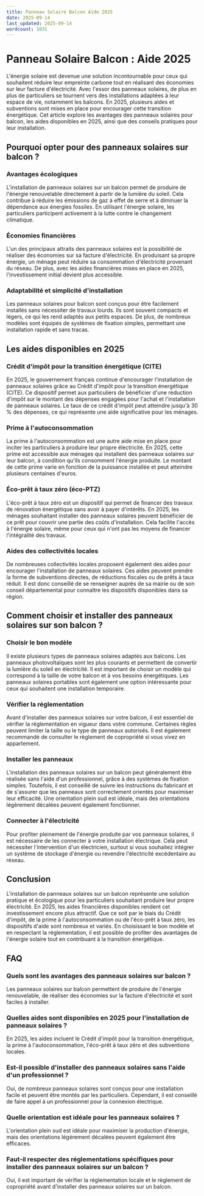 ```yaml
---
title: Panneau Solaire Balcon Aide 2025
date: 2025-09-14
last_updated: 2025-09-14
wordcount: 1031
---
```


# Panneau Solaire Balcon : Aide 2025

L'énergie solaire est devenue une solution incontournable pour ceux qui souhaitent réduire leur empreinte carbone tout en réalisant des économies sur leur facture d'électricité. Avec l'essor des panneaux solaires, de plus en plus de particuliers se tournent vers des installations adaptées à leur espace de vie, notamment les balcons. En 2025, plusieurs aides et subventions sont mises en place pour encourager cette transition énergétique. Cet article explore les avantages des panneaux solaires pour balcon, les aides disponibles en 2025, ainsi que des conseils pratiques pour leur installation.

## Pourquoi opter pour des panneaux solaires sur balcon ?

### Avantages écologiques

L'installation de panneaux solaires sur un balcon permet de produire de l'énergie renouvelable directement à partir de la lumière du soleil. Cela contribue à réduire les émissions de gaz à effet de serre et à diminuer la dépendance aux énergies fossiles. En utilisant l'énergie solaire, les particuliers participent activement à la lutte contre le changement climatique.

### Économies financières

L'un des principaux attraits des panneaux solaires est la possibilité de réaliser des économies sur sa facture d'électricité. En produisant sa propre énergie, un ménage peut réduire sa consommation d'électricité provenant du réseau. De plus, avec les aides financières mises en place en 2025, l'investissement initial devient plus accessible.

### Adaptabilité et simplicité d'installation

Les panneaux solaires pour balcon sont conçus pour être facilement installés sans nécessiter de travaux lourds. Ils sont souvent compacts et légers, ce qui les rend adaptés aux petits espaces. De plus, de nombreux modèles sont équipés de systèmes de fixation simples, permettant une installation rapide et sans tracas.

## Les aides disponibles en 2025

### Crédit d'impôt pour la transition énergétique (CITE)

En 2025, le gouvernement français continue d'encourager l'installation de panneaux solaires grâce au Crédit d'impôt pour la transition énergétique (CITE). Ce dispositif permet aux particuliers de bénéficier d'une réduction d'impôt sur le montant des dépenses engagées pour l'achat et l'installation de panneaux solaires. Le taux de ce crédit d'impôt peut atteindre jusqu'à 30 % des dépenses, ce qui représente une aide significative pour les ménages.

### Prime à l'autoconsommation

La prime à l'autoconsommation est une autre aide mise en place pour inciter les particuliers à produire leur propre électricité. En 2025, cette prime est accessible aux ménages qui installent des panneaux solaires sur leur balcon, à condition qu'ils consomment l'énergie produite. Le montant de cette prime varie en fonction de la puissance installée et peut atteindre plusieurs centaines d'euros.

### Éco-prêt à taux zéro (éco-PTZ)

L'éco-prêt à taux zéro est un dispositif qui permet de financer des travaux de rénovation énergétique sans avoir à payer d'intérêts. En 2025, les ménages souhaitant installer des panneaux solaires peuvent bénéficier de ce prêt pour couvrir une partie des coûts d'installation. Cela facilite l'accès à l'énergie solaire, même pour ceux qui n'ont pas les moyens de financer l'intégralité des travaux.

### Aides des collectivités locales

De nombreuses collectivités locales proposent également des aides pour encourager l'installation de panneaux solaires. Ces aides peuvent prendre la forme de subventions directes, de réductions fiscales ou de prêts à taux réduit. Il est donc conseillé de se renseigner auprès de sa mairie ou de son conseil départemental pour connaître les dispositifs disponibles dans sa région.

## Comment choisir et installer des panneaux solaires sur son balcon ?

### Choisir le bon modèle

Il existe plusieurs types de panneaux solaires adaptés aux balcons. Les panneaux photovoltaïques sont les plus courants et permettent de convertir la lumière du soleil en électricité. Il est important de choisir un modèle qui correspond à la taille de votre balcon et à vos besoins énergétiques. Les panneaux solaires portables sont également une option intéressante pour ceux qui souhaitent une installation temporaire.

### Vérifier la réglementation

Avant d'installer des panneaux solaires sur votre balcon, il est essentiel de vérifier la réglementation en vigueur dans votre commune. Certaines règles peuvent limiter la taille ou le type de panneaux autorisés. Il est également recommandé de consulter le règlement de copropriété si vous vivez en appartement.

### Installer les panneaux

L'installation des panneaux solaires sur un balcon peut généralement être réalisée sans l'aide d'un professionnel, grâce à des systèmes de fixation simples. Toutefois, il est conseillé de suivre les instructions du fabricant et de s'assurer que les panneaux sont correctement orientés pour maximiser leur efficacité. Une orientation plein sud est idéale, mais des orientations légèrement décalées peuvent également fonctionner.

### Connecter à l'électricité

Pour profiter pleinement de l'énergie produite par vos panneaux solaires, il est nécessaire de les connecter à votre installation électrique. Cela peut nécessiter l'intervention d'un électricien, surtout si vous souhaitez intégrer un système de stockage d'énergie ou revendre l'électricité excédentaire au réseau.

## Conclusion

L'installation de panneaux solaires sur un balcon représente une solution pratique et écologique pour les particuliers souhaitant produire leur propre électricité. En 2025, les aides financières disponibles rendent cet investissement encore plus attractif. Que ce soit par le biais du Crédit d'impôt, de la prime à l'autoconsommation ou de l'éco-prêt à taux zéro, les dispositifs d'aide sont nombreux et variés. En choisissant le bon modèle et en respectant la réglementation, il est possible de profiter des avantages de l'énergie solaire tout en contribuant à la transition énergétique.

## FAQ

### Quels sont les avantages des panneaux solaires sur balcon ?

Les panneaux solaires sur balcon permettent de produire de l'énergie renouvelable, de réaliser des économies sur la facture d'électricité et sont faciles à installer.

### Quelles aides sont disponibles en 2025 pour l'installation de panneaux solaires ?

En 2025, les aides incluent le Crédit d'impôt pour la transition énergétique, la prime à l'autoconsommation, l'éco-prêt à taux zéro et des subventions locales.

### Est-il possible d'installer des panneaux solaires sans l'aide d'un professionnel ?

Oui, de nombreux panneaux solaires sont conçus pour une installation facile et peuvent être montés par les particuliers. Cependant, il est conseillé de faire appel à un professionnel pour la connexion électrique.

### Quelle orientation est idéale pour les panneaux solaires ?

L'orientation plein sud est idéale pour maximiser la production d'énergie, mais des orientations légèrement décalées peuvent également être efficaces.

### Faut-il respecter des réglementations spécifiques pour installer des panneaux solaires sur un balcon ?

Oui, il est important de vérifier la réglementation locale et le règlement de copropriété avant d'installer des panneaux solaires sur un balcon.